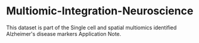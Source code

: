 # Multiomic-Integration-Neuroscience
This dataset is part of the Single cell and spatial multiomics identified Alzheimer's disease markers Application Note.
